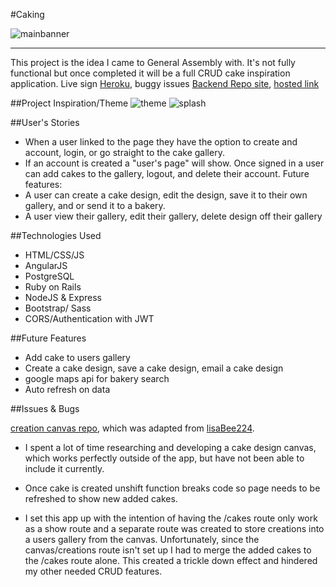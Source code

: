 #Caking

![mainbanner](https://cloud.githubusercontent.com/assets/22794560/23006529/b233e1e2-f3bf-11e6-851d-d2c10b2854dc.jpg)


<hr>

This project is the idea I came to General Assembly with. It's not fully functional but once completed it will be a full CRUD cake inspiration application.
Live sign [Heroku](https://caking.herokuapp.com/), buggy issues
[Backend Repo site](https://github.com/jeska706/caking-app-backend), [hosted link](https://caking-api.herokuapp.com/)

##Project Inspiration/Theme
![theme](https://cloud.githubusercontent.com/assets/22794560/23006155/6d855c80-f3bd-11e6-950a-715dff08d735.jpg)
![splash](https://cloud.githubusercontent.com/assets/22794560/23004936/9e76c7fe-f3b6-11e6-8793-fc703be157de.jpg)



##User's Stories
-   When a user linked to the page they have the option to create and account, login, or go straight to the cake gallery.
-   If an account is created a "user's page" will show. Once signed in a user can add cakes to the gallery, logout, and delete their account.
Future features:
-   A user can create a cake design, edit the design, save it to their own gallery, and or send it to a bakery.
-   A user view their gallery, edit their gallery, delete design off their gallery



##Technologies Used
-   HTML/CSS/JS
-   AngularJS
-   PostgreSQL
-   Ruby on Rails
-   NodeJS & Express
-   Bootstrap/ Sass
-   CORS/Authentication with JWT



##Future Features
-   Add cake to users gallery
-   Create a cake design, save a cake design, email a cake design
-   google maps api for bakery search
-   Auto refresh on data


##Issues & Bugs

[creation canvas repo](https://jeska706.github.io/canvasSVG/), which was adapted from [lisaBee224](https://github.com/LisaBee224/coloring_book).

-   I spent a lot of time researching and developing a cake design canvas, which works perfectly outside of the app, but have not been able to include it currently.

-   Once cake is created unshift function breaks code so page needs to be refreshed to show new added cakes.

-   I set this app up with the intention of having the /cakes route only work as a show route and a separate route was created to store creations into a users gallery from the canvas. Unfortunately, since the canvas/creations route isn't set up I had to merge the added cakes to the /cakes route alone. This created a trickle down effect and hindered my other needed CRUD features.
